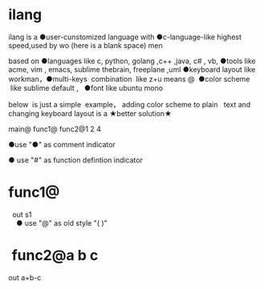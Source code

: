 # ilang
ilang is a  ●user-cunstomized language with  ●c-language-like highest speed,used  by  wo (here is a blank space) men

based  on  ●languages like  c, python, golang ,c++ ,java, c# , vb,  ●tools like acme, vim , emacs, sublime  thebrain, freeplane ,uml  ●keyboard layout like workman，●multi-keys  combination  like z+u means @  ●color  scheme  like  sublime default ,   ●font  like ubuntu mono


below  is  just a simple  example，
adding color scheme to plain   text and  changing  keyboard layout  is a  ★better solution★      



main@
  func1@ 
  func2@1 2 4   


●use "●" as comment indicator
   

● use "#"  as  function defintion indicator
#  func1@       
    out  s1  
    
● use "@"  as old  style "( )"  
#  func2@a b c   
  out a+b-c

   


